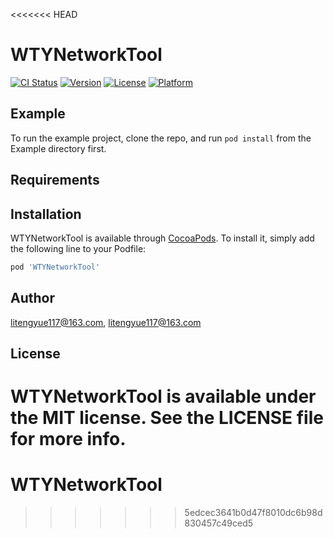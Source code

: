 <<<<<<< HEAD
# WTYNetworkTool

[![CI Status](https://img.shields.io/travis/litengyue117@163.com/WTYNetworkTool.svg?style=flat)](https://travis-ci.org/litengyue117@163.com/WTYNetworkTool)
[![Version](https://img.shields.io/cocoapods/v/WTYNetworkTool.svg?style=flat)](https://cocoapods.org/pods/WTYNetworkTool)
[![License](https://img.shields.io/cocoapods/l/WTYNetworkTool.svg?style=flat)](https://cocoapods.org/pods/WTYNetworkTool)
[![Platform](https://img.shields.io/cocoapods/p/WTYNetworkTool.svg?style=flat)](https://cocoapods.org/pods/WTYNetworkTool)

## Example

To run the example project, clone the repo, and run `pod install` from the Example directory first.

## Requirements

## Installation

WTYNetworkTool is available through [CocoaPods](https://cocoapods.org). To install
it, simply add the following line to your Podfile:

```ruby
pod 'WTYNetworkTool'
```

## Author

litengyue117@163.com, litengyue117@163.com

## License

WTYNetworkTool is available under the MIT license. See the LICENSE file for more info.
=======
# WTYNetworkTool
>>>>>>> 5edcec3641b0d47f8010dc6b98d830457c49ced5
